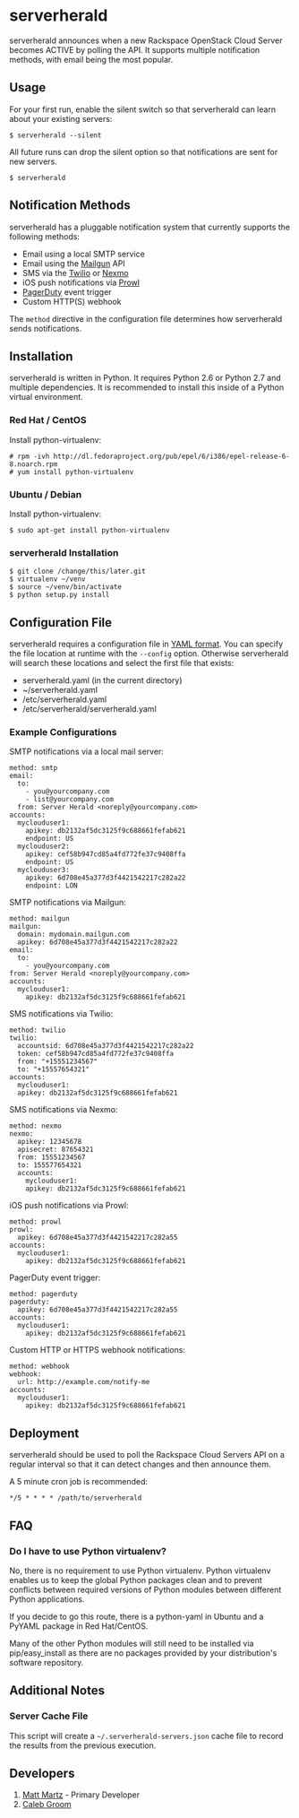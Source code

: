 # serverherald

serverherald announces when a new Rackspace OpenStack Cloud Server becomes
ACTIVE by polling the API. It supports multiple notification methods, with
email being the most popular.

## Usage

For your first run, enable the silent switch so that serverherald can learn
about your existing servers:

    $ serverherald --silent

All future runs can drop the silent option so that notifications are sent for
new servers.

    $ serverherald

## Notification Methods

serverherald has a pluggable notification system that currently supports the
following methods:

* Email using a local SMTP service
* Email using the [Mailgun](http://www.mailgun.com/) API
* SMS via the [Twilio](http://www.twilio.com/) or [Nexmo](http://nexmo.com/)
* iOS push notifications via [Prowl](http://www.prowlapp.com/)
* [PagerDuty](http://www.pagerduty.com/) event trigger
* Custom HTTP(S) webhook

The `method` directive in the configuration file determines how serverherald
sends notifications.

## Installation

serverherald is written in Python. It requires Python 2.6 or Python 2.7 and
multiple dependencies. It is recommended to install this inside of a Python
virtual environment.

### Red Hat / CentOS

Install python-virtualenv:

    # rpm -ivh http://dl.fedoraproject.org/pub/epel/6/i386/epel-release-6-8.noarch.rpm
    # yum install python-virtualenv
    
### Ubuntu / Debian

Install python-virtualenv:

    $ sudo apt-get install python-virtualenv

### serverherald Installation

    $ git clone /change/this/later.git
    $ virtualenv ~/venv
    $ source ~/venv/bin/activate
    $ python setup.py install


## Configuration File

serverherald requires a configuration file in
[YAML format](http://yaml.org/spec/1.1/#id857168). You can specify the file
location at runtime with the `--config` option. Otherwise serverherald will
search these locations and select the first file that exists:
 * serverherald.yaml (in the current directory)
 * ~/serverherald.yaml
 * /etc/serverherald.yaml
 * /etc/serverherald/serverherald.yaml

### Example Configurations

SMTP notifications via a local mail server:

    method: smtp
    email:
      to:
        - you@yourcompany.com
        - list@yourcompany.com
      from: Server Herald <noreply@yourcompany.com>
    accounts:
      myclouduser1:
        apikey: db2132af5dc3125f9c688661fefab621
        endpoint: US
      myclouduser2:
        apikey: cef58b947cd85a4fd772fe37c9408ffa
        endpoint: US
      myclouduser3:
        apikey: 6d708e45a377d3f4421542217c282a22
        endpoint: LON

SMTP notifications via Mailgun:

    method: mailgun
    mailgun:
      domain: mydomain.mailgun.com
      apikey: 6d708e45a377d3f4421542217c282a22
    email:
      to:
        - you@yourcompany.com
    from: Server Herald <noreply@yourcompany.com>
    accounts:
      myclouduser1:
        apikey: db2132af5dc3125f9c688661fefab621

SMS notifications via Twilio:

    method: twilio
    twilio:
      accountsid: 6d708e45a377d3f4421542217c282a22
      token: cef58b947cd85a4fd772fe37c9408ffa
      from: "+15551234567"
      to: "+15557654321"
    accounts:
      myclouduser1:
      apikey: db2132af5dc3125f9c688661fefab621

SMS notifications via Nexmo:

    method: nexmo
    nexmo:
      apikey: 12345678
      apisecret: 87654321
      from: 15551234567
      to: 155577654321
      accounts:
        myclouduser1:
        apikey: db2132af5dc3125f9c688661fefab621

iOS push notifications via Prowl:

    method: prowl
    prowl:
      apikey: 6d708e45a377d3f4421542217c282a55
    accounts:
      myclouduser1:
        apikey: db2132af5dc3125f9c688661fefab621

PagerDuty event trigger:

    method: pagerduty
    pagerduty:
      apikey: 6d708e45a377d3f4421542217c282a55
    accounts:
      myclouduser1:
        apikey: db2132af5dc3125f9c688661fefab621

Custom HTTP or HTTPS webhook notifications:

    method: webhook
    webhook:
      url: http://example.com/notify-me
    accounts:
      myclouduser1:
        apikey: db2132af5dc3125f9c688661fefab621


## Deployment

serverherald should be used to poll the Rackspace Cloud Servers API on
a regular interval so that it can detect changes and then announce them.

A 5 minute cron job is recommended:

    */5 * * * * /path/to/serverherald

## FAQ
    
### Do I have to use Python virtualenv?

No, there is no requirement to use Python virtualenv. Python virtualenv
enables us to keep the global Python packages clean and to prevent conflicts
between required versions of Python modules between different Python
applications.

If you decide to go this route, there is a python-yaml in Ubuntu and a PyYAML
package in Red Hat/CentOS.

Many of the other Python modules will still need to be installed via
pip/easy_install as there are no packages provided by your distribution's
software repository.

## Additional Notes

### Server Cache File

This script will create a `~/.serverherald-servers.json` cache file to record
the results from the previous execution.

## Developers

1. [Matt Martz](mailto:matt.martz@rackspace.com) - Primary Developer
1. [Caleb Groom](mailto:cgroom@rackspace.com)